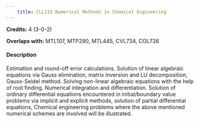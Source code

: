 ```yaml
---
    title: CLL113 Numerical Methods in Chemical Engineering
---
```

**Credits:** 4 (3-0-2)



**Overlaps with:** MTL107, MTP290, MTL445, CVL734, COL726

#### Description 
Estimation and round-off error calculations. Solution of linear algebraic equations via Gauss elimination, matrix inversion and LU decomposition, Gauss-Seidel method. Solving non-linear algebraic equations with the help of root finding. Numerical integration and differentiation. Solution of ordinary differential equations encountered in initial/boundary value problems via implicit and explicit methods, solution of partial differential equations, Chemical engineering problems where the above mentioned numerical schemes are involved will be illustrated.